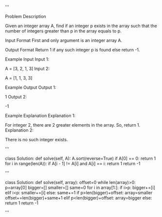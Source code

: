 '''

Problem Description

Given an integer array A, find if an integer p exists in the array such that the number of integers greater than p in the array equals to p.

Input Format
First and only argument is an integer array A.

Output Format
Return 1 if any such integer p is found else return -1.

Example Input
Input 1:

A = \[3, 2, 1, 3\]
Input 2:

A = \[1, 1, 3, 3\]

Example Output
Output 1:

1
Output 2:

-1

Example Explanation
Explanation 1:

For integer 2, there are 2 greater elements in the array. So, return 1.
Explanation 2:

There is no such integer exists.

'''

class Solution:
def solve(self, A):
A.sort(reverse=True)
if A\[0\] == 0:
return 1
for i in range(len(A)):
if A\[i - 1\] != A\[i\] and A\[i\] == i:
return 1
return -1

'''

class Solution:
def solve(self, array):
offset=0
while len(array)>0:
p=array\[0\]
bigger=\[\]
smaller=\[\]
same=0
for i in array\[1:\]:
if i>p:
bigger+=\[i\]
elif i\<p:
smaller+=\[i\]
else:
same+=1
if p>len(bigger)+offset:
array=smaller
offset+=len(bigger)+same+1
elif p\<len(bigger)+offset:
array=bigger
else:
return 1
return -1

'''
